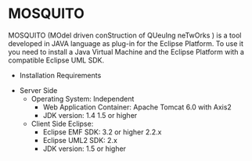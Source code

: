 # MOSQUITO

MOSQUITO (MOdel driven conStruction of QUeuIng neTwOrks ) is a tool developed in JAVA language as plug-in for the Eclipse Platform. To use it you need to install a Java Virtual Machine and the Eclipse Platform with a compatible Eclipse UML SDK.

* Installation Requirements
- Server Side
  - Operating System: Independent
    - Web Application Container: Apache Tomcat 6.0 with Axis2
    - JDK version: 1.4 1.5 or higher
  - Client Side Eclipse:
    - Eclipse EMF SDK: 3.2 or higher 2.2.x
    - Eclipse UML2 SDK: 2.x
    - JDK version: 1.5 or higher
